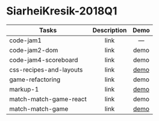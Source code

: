 # SiarheiKresik-2018Q1

| Tasks                   | Description |                                              Demo                                              |
| ----------------------- | :---------: | :--------------------------------------------------------------------------------------------: |
| code-jam1               |    link     |                                               —                                                |
| code-jam2-dom           |    link     |                                              demo                                              |
| code-jam4-scoreboard    |    link     |                                              demo                                              |
| css-recipes-and-layouts |    link     | [demo](https://siarhiejkresik.github.io/rolling-scopes-school-2018Q1/css-recipes-and-layouts/) |
| game-refactoring        |    link     |                                              demo                                              |
| markup-1                |    link     |        [demo](https://siarhiejkresik.github.io/rolling-scopes-school-2018Q1/markup-1/)         |
| match-match-game-react  |    link     |                                              demo                                              |
| match-match-game        |    link     |    [demo](https://siarhiejkresik.github.io/rolling-scopes-school-2018Q1/match-match-game/)     |
